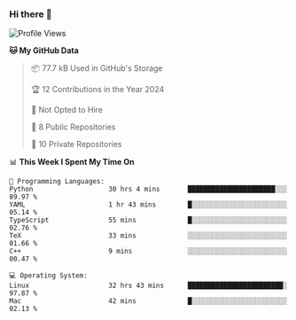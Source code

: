 ### Hi there 👋

<!--
**huayuan4396/huayuan4396** is a ✨ _special_ ✨ repository because its `README.md` (this file) appears on your GitHub profile.

Here are some ideas to get you started:

- 🔭 I’m currently working on ...
- 🌱 I’m currently learning ...
- 👯 I’m looking to collaborate on ...
- 🤔 I’m looking for help with ...
- 💬 Ask me about ...
- 📫 How to reach me: ...
- 😄 Pronouns: ...
- ⚡ Fun fact: ...
-->

<!--START_SECTION:waka-->
![Profile Views](http://img.shields.io/badge/Profile%20Views-1-blue)

**🐱 My GitHub Data** 

> 📦 77.7 kB Used in GitHub's Storage 
 > 
> 🏆 12 Contributions in the Year 2024
 > 
> 🚫 Not Opted to Hire
 > 
> 📜 8 Public Repositories 
 > 
> 🔑 10 Private Repositories 
 > 
📊 **This Week I Spent My Time On** 

```text
💬 Programming Languages: 
Python                   30 hrs 4 mins       ██████████████████████░░░   89.97 % 
YAML                     1 hr 43 mins        █░░░░░░░░░░░░░░░░░░░░░░░░   05.14 % 
TypeScript               55 mins             █░░░░░░░░░░░░░░░░░░░░░░░░   02.76 % 
TeX                      33 mins             ░░░░░░░░░░░░░░░░░░░░░░░░░   01.66 % 
C++                      9 mins              ░░░░░░░░░░░░░░░░░░░░░░░░░   00.47 % 

💻 Operating System: 
Linux                    32 hrs 43 mins      ████████████████████████░   97.87 % 
Mac                      42 mins             █░░░░░░░░░░░░░░░░░░░░░░░░   02.13 % 
```


<!--END_SECTION:waka-->
